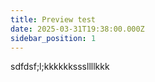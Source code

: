 ```yaml
---
title: Preview test
date: 2025-03-31T19:38:00.000Z
sidebar_position: 1
---
```

sdfdsf;l;kkkkkksssllllkkk
